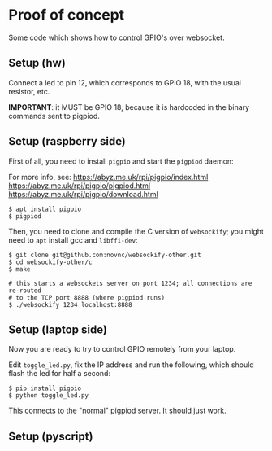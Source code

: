 # Proof of concept

Some code which shows how to control GPIO's over websocket.

## Setup (hw)

Connect a led to pin 12, which corresponds to GPIO 18, with the usual
resistor, etc.

**IMPORTANT**: it MUST be GPIO 18, because it is hardcoded in the binary
commands sent to pigpiod.

## Setup (raspberry side)

First of all, you need to install `pigpio` and start the `pigpiod` daemon:

For more info, see:
https://abyz.me.uk/rpi/pigpio/index.html
https://abyz.me.uk/rpi/pigpio/pigpiod.html
https://abyz.me.uk/rpi/pigpio/download.html

```
$ apt install pigpio
$ pigpiod
```

Then, you need to clone and compile the C version of `websockify`; you might
need to `apt` install gcc and `libffi-dev`:

```
$ git clone git@github.com:novnc/websockify-other.git
$ cd websockify-other/c
$ make

# this starts a websockets server on port 1234; all connections are re-routed
# to the TCP port 8888 (where pigpiod runs)
$ ./websockify 1234 localhost:8888
```

## Setup (laptop side)

Now you are ready to try to control GPIO remotely from your laptop.

Edit `toggle_led.py`, fix the IP address and run the following, which should
flash the led for half a second:

```
$ pip install pigpio
$ python toggle_led.py
```

This connects to the "normal" pigpiod server. It should just work.

## Setup (pyscript)
